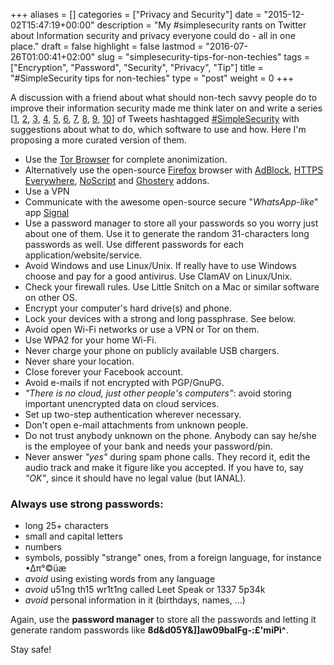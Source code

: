 +++
aliases      = []
categories   = ["Privacy and Security"]
date         = "2015-12-02T15:47:19+00:00"
description  = "My #simplesecurity rants on Twitter about Information security and privacy everyone could do - all in one place."
draft        = false
highlight    = false
lastmod      = "2016-07-26T01:00:41+02:00"
slug         = "simplesecurity-tips-for-non-techies"
tags         = ["Encryption", "Password", "Security", "Privacy", "Tip"]
title        = "#SimpleSecurity tips for non-techies"
type         = "post"
weight       = 0
+++


A discussion with a friend about what should non-tech savvy people do to improve
their information security made me think later on and write a series
[[1](https://twitter.com/TheMatjaz/status/671961375233736704),
[2](https://twitter.com/TheMatjaz/status/671962144469065728),
[3](https://twitter.com/TheMatjaz/status/671964017221640192),
[4](https://twitter.com/TheMatjaz/status/671964298739060736),
[5](https://twitter.com/TheMatjaz/status/671965340209979392),
[6](https://twitter.com/TheMatjaz/status/671969134670970882),
[7](https://twitter.com/TheMatjaz/status/671969854598094848),
[8](https://twitter.com/TheMatjaz/status/671970594787827712),
[9](https://twitter.com/TheMatjaz/status/671971839225274368),
[10](https://twitter.com/TheMatjaz/status/671972324170682368)] of Tweets
hashtagged
[#SimpleSecurity](https://twitter.com/hashtag/SimpleSecurity?src=hash) with
suggestions about what to do, which software to use and how. Here I'm proposing
a more curated version of them.

- Use the [Tor Browser](https://www.torproject.org/download/download-easy.html.en) for complete anonimization.
- Alternatively use the open-source [Firefox](https://www.mozilla.org/firefox)
  browser with
  [AdBlock](https://addons.mozilla.org/it/firefox/addon/adblock-plus/?src=search),
  [HTTPS Everywhere](https://addons.mozilla.org/it/firefox/addon/https-everywhere/?src=search),
  [NoScript](https://addons.mozilla.org/it/firefox/addon/noscript/?src=search)
  and
  [Ghostery](https://addons.mozilla.org/it/firefox/addon/ghostery/?src=search)
  addons.
- Use a VPN
- Communicate with the awesome open-source secure "_WhatsApp-like_" app [Signal](https://whispersystems.org)
- Use a password manager to store all your passwords so you worry just about one
  of them. Use it to generate the random 31-characters long passwords as
  well. Use different passwords for each application/website/service.
- Avoid Windows and use Linux/Unix. If really have to use Windows choose and pay
  for a good antivirus. Use ClamAV on Linux/Unix.
- Check your firewall rules. Use Little Snitch on a Mac or similar software on
  other OS.
- Encrypt your computer's hard drive(s) and phone.
- Lock your devices with a strong and long passphrase. See below.
- Avoid open Wi-Fi networks or use a VPN or Tor on them.
- Use WPA2 for your home Wi-Fi.
- Never charge your phone on publicly available USB chargers.
- Never share your location.
- Close forever your Facebook account.
- Avoid e-mails if not encrypted with PGP/GnuPG.
- _"There is no cloud, just other people's computers"_: avoid storing important
  unencrypted data on cloud services.
- Set up two-step authentication wherever necessary.
- Don't open e-mail attachments from unknown people.
- Do not trust anybody unknown on the phone. Anybody can say he/she is the
  employee of your bank and needs your password/pin.
- Never answer _"yes"_ during spam phone calls. They record it, edit the audio
  track and make it figure like you accepted. If you have to, say _"OK"_, since
  it should have no legal value (but IANAL).


### Always use **strong passwords**:

- long 25+ characters
- small and capital letters
- numbers
- symbols, possibly "strange" ones, from a foreign language, for instance •∆π°©üæ
- _avoid_ using existing words from any language
- _avoid_ u51ng th15 wr1t1ng called Leet Speak or 1337 5p34k
- _avoid_ personal information in it (birthdays, names, ...)

Again, use the **password manager** to store all the passwords and letting it
generate random passwords like **8d&amp;d05Y&amp;]]aw09baIFg-:£'miPì^**.

Stay safe!
